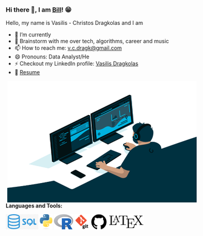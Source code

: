 ### Hi there 👋, I am [Bill](https://github.com/VC-D)! 😁
<!--
**VC-D/VC-D** is a ✨ _special_ ✨ repository because its `README.md` (this file) appears on your GitHub profile.
Here are some ideas to get you started:

- 🔭 I’m currently working on ...
- 🌱 I’m currently learning ...
- 👯 I’m looking to collaborate on ...
- 🤔 I’m looking for help with ...
- 💬 Ask me about ...
- 📫 How to reach me: ...
- 😄 Pronouns: ...
- ⚡ Fun fact: ...
- 🤔 I’m looking for help with Statistics
- 👯 I’m looking to collaborate on ...
-->

Hello, my name is Vasilis - Christos Dragkolas and I am

- 🔭 I’m currently 
- 💬 Brainstorm with me over tech, algorithms, career and music 
- 📫 How to reach me: v.c.dragk@gmail.com
- 😄 Pronouns: Data Analyst/He
- ⚡ Checkout my LinkedIn profile: [Vasilis Dragkolas](https://www.linkedin.com/in/dragkolas)
- 📝 [Resume](CV_.pdf)

<img align="right" alt="GIF" src="img/codegif.gif?raw=true" width="500" height="320" />

**Languages and Tools:** 

<code><img height="40" src="img/sql.jpg"></code>
<code><img height="40" src="img/python.png"></code>
<code><img height="40" src="img/r.png"></code>
<code><img height="40" src="img/git.png"></code>
<code><img height="40" src="img/github.png"></code>
<code><img height="40" src="img/latex.png"></code>

